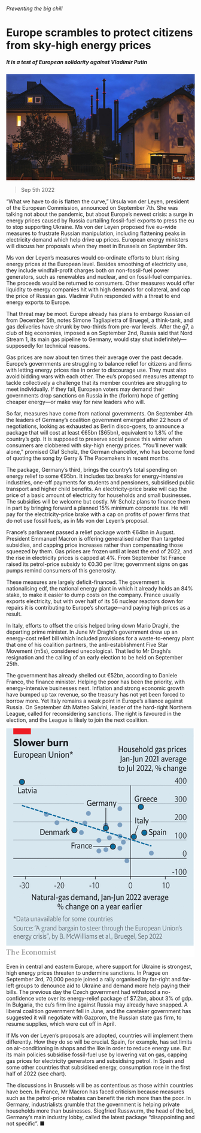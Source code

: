 ###### Preventing the big chill

# Europe scrambles to protect citizens from sky-high energy prices 

##### It is a test of European solidarity against Vladimir Putin 

![image](images/20220910_EUP001.jpg) 

> Sep 5th 2022 

“What we have to do is flatten the curve,” Ursula von der Leyen, president of the European Commission, announced on September 7th. She was talking not about the pandemic, but about Europe’s newest crisis: a surge in energy prices caused by Russia curtailing fossil-fuel exports to press the eu to stop supporting Ukraine. Ms von der Leyen proposed five eu-wide measures to frustrate Russian manipulation, including flattening peaks in electricity demand which help drive up prices. European energy ministers will discuss her proposals when they meet in Brussels on September 9th.

Ms von der Leyen’s measures would co-ordinate efforts to blunt rising energy prices at the European level. Besides smoothing of electricity use, they include windfall-profit charges both on non-fossil-fuel power generators, such as renewables and nuclear, and on fossil-fuel companies. The proceeds would be returned to consumers. Other measures would offer liquidity to energy companies hit with high demands for collateral, and cap the price of Russian gas. Vladimir Putin responded with a threat to end energy exports to Europe.

That threat may be moot. Europe already has plans to embargo Russian oil from December 5th, notes Simone Tagliapietra of Bruegel, a think-tank, and gas deliveries have shrunk by two-thirds from pre-war levels. After the g7, a club of big economies, imposed a  on September 2nd, Russia said that Nord Stream 1, its main gas pipeline to Germany, would stay shut indefinitely—supposedly for technical reasons.

Gas prices are now about ten times their average over the past decade. Europe’s governments are struggling to balance relief for citizens and firms with letting energy prices rise in order to discourage use. They must also avoid bidding wars with each other. The eu’s proposed measures attempt to tackle collectively a challenge that its member countries are struggling to meet individually. If they fail, European voters may demand their governments drop sanctions on Russia in the (forlorn) hope of getting cheaper energy—or make way for new leaders who will.

So far, measures have come from national governments. On September 4th the leaders of Germany’s coalition government emerged after 22 hours of negotiations, looking as exhausted as Berlin disco-goers, to announce a package that will cost at least €65bn ($65bn), equivalent to 1.8% of the country’s gdp. It is supposed to preserve social peace this winter when consumers are clobbered with sky-high energy prices. “You’ll never walk alone,” promised Olaf Scholz, the German chancellor, who has become fond of quoting the song by Gerry &amp; The Pacemakers in recent months.

The package, Germany’s third, brings the country’s total spending on energy relief to some €95bn. It includes tax breaks for energy-intensive industries, one-off payments for students and pensioners, subsidised public transport and higher child benefits. An electricity-price brake will cap the price of a basic amount of electricity for households and small businesses. The subsidies will be welcome but costly. Mr Scholz plans to finance them in part by bringing forward a planned 15% minimum corporate tax. He will pay for the electricity-price brake with a cap on profits of power firms that do not use fossil fuels, as in Ms von der Leyen’s proposal.

France’s parliament passed a relief package worth €64bn in August. President Emmanuel Macron is offering generalised rather than targeted subsidies, and capping price increases rather than compensating those squeezed by them. Gas prices are frozen until at least the end of 2022, and the rise in electricity prices is capped at 4%. From September 1st France raised its petrol-price subsidy to €0.30 per litre; government signs on gas pumps remind consumers of this generosity.

These measures are largely deficit-financed. The government is nationalising edf, the national energy giant in which it already holds an 84% stake, to make it easier to dump costs on the company. France usually exports electricity, but with over half of its 56 nuclear reactors down for repairs it is contributing to Europe’s shortage—and paying high prices as a result.

In Italy, efforts to offset the crisis helped bring down Mario Draghi, the departing prime minister. In June Mr Draghi’s government drew up an energy-cost relief bill which included provisions for a waste-to-energy plant that one of his coalition partners, the anti-establishment Five Star Movement (m5s), considered unecological. That led to Mr Draghi’s resignation and the calling of an early election to be held on September 25th.

The government has already shelled out €52bn, according to Daniele Franco, the finance minister. Helping the poor has been the priority, with energy-intensive businesses next. Inflation and strong economic growth have bumped up tax revenue, so the treasury has not yet been forced to borrow more. Yet Italy remains a weak point in Europe’s alliance against Russia. On September 4th Matteo Salvini, leader of the hard-right Northern League, called for reconsidering sanctions. The right is favoured in the election, and the League is likely to join the next coalition.

![image](images/20220910_EUC787.png) 


Even in central and eastern Europe, where support for Ukraine is strongest, high energy prices threaten to undermine sanctions. In Prague on September 3rd, 70,000 people joined a rally organised by far-right and far-left groups to denounce aid to Ukraine and demand more help paying their bills. The previous day the Czech government had withstood a no-confidence vote over its energy-relief package of $7.2bn, about 3% of gdp. In Bulgaria, the eu’s firm line against Russia may already have snapped. A liberal coalition government fell in June, and the caretaker government has suggested it will negotiate with Gazprom, the Russian state gas firm, to resume supplies, which were cut off in April.

If Ms von der Leyen’s proposals are adopted, countries will implement them differently. How they do so will be crucial. Spain, for example, has set limits on air-conditioning in shops and the like in order to reduce energy use. But its main policies subsidise fossil-fuel use by lowering vat on gas, capping gas prices for electricity generators and subsidising petrol. In Spain and some other countries that subsidised energy, consumption rose in the first half of 2022 (see chart).

The discussions in Brussels will be as contentious as those within countries have been. In France, Mr Macron has faced criticism because measures such as the petrol-price rebates can benefit the rich more than the poor. In Germany, industrialists grumble that the government is helping private households more than businesses. Siegfried Russwurm, the head of the bdi, Germany’s main industry lobby, called the latest package “disappointing and not specific”. ■

